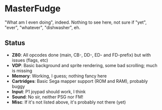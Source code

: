 # MasterFudge
"What am I even doing", indeed. Nothing to see here, not sure if "yet", "ever", "whatever", "dishwasher", eh.

## Status
* __Z80__: All opcodes done (main, CB-, DD-, ED- and FD-prefix) but with issues (flags, etc)
* __VDP__: Basic background and sprite rendering, some bad scrolling; much is missing
* __Memory__: Working, I guess; nothing fancy here
* __Cartridges__: Basic Sega mapper support (ROM and RAM), probably buggy
* __Input__: P1 joypad should work, I think
* __Sound__: No sir, neither PSG nor FM!
* __Misc__: If it's not listed above, it's probably not there (yet)
